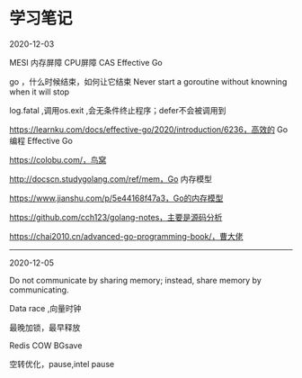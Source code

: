 # 学习笔记

2020-12-03

MESI 内存屏障 CPU屏障 CAS Effective Go

go ，什么时候结束，如何让它结束 Never start a goroutine without knowning when it will stop

log.fatal ,调用os.exit ,会无条件终止程序；defer不会被调用到

https://learnku.com/docs/effective-go/2020/introduction/6236，高效的 Go 编程 Effective Go

https://colobu.com/，鸟窝

http://docscn.studygolang.com/ref/mem，Go 内存模型

https://www.jianshu.com/p/5e44168f47a3，Go的内存模型

https://github.com/cch123/golang-notes，主要是源码分析

https://chai2010.cn/advanced-go-programming-book/，曹大佬


---------------------------------------------------------------------------------------------

2020-12-05

Do not communicate by sharing memory; instead, share memory by communicating.

Data race ,向量时钟

最晚加锁，最早释放

Redis COW BGsave

空转优化，pause,intel pause